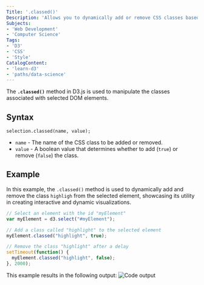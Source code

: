 ```yaml
---
Title: '.classed()'
Description: 'Allows you to dynamically add or remove CSS classes based on certain conditions or data values.'
Subjects: 
- 'Web Development'
- 'Computer Science'
Tags: 
- 'D3'
- 'CSS'
- 'Style'
CatalogContent:
- 'learn-d3'
- 'paths/data-science'
---
```


The **`.classed()`** method in D3.js is used to manipulate the classes associated with selected DOM elements.

## Syntax

```pseudo
selection.classed(name, value);
```

- `name` - The name of the CSS class to be added or removed.
- `value` - A boolean value that determines whether to add (`true`) or remove (`false`) the class.

## Example

In this example, the `.classed()` method is used to dynamically add and remove the class `highligh` from the selected element, showcasing its utility in creating interactive and dynamic visualizations.

```js
// Select an element with the id "myElement"
var myElement = d3.select("#myElement");

// Add a class called "highlight" to the selected element
myElement.classed("highlight", true);

// Remove the class "highlight" after a delay
setTimeout(function() {
  myElement.classed("highlight", false);
}, 2000);
```

This example results in the following output:
![Code output](https://raw.githubusercontent.com/Codecademy/docs/main/media/d3-classed-example.png)